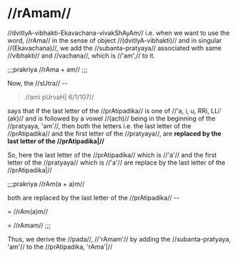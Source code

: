 # //rAmam//

//dvitIyA-vibhakti-Ekavachana-vivakShAyAm// i.e. when we want to use the
word, //rAma// in the sense of object //(dvitIyA-vibhakti)// and in
singular //(Ekavachana)//, we add the //subanta-pratyaya// associated
with same //vibhakti// and //vachana//, which is //'am',// to it.

;;;prakriya
//rAma + am//
;;;

Now, the //sUtra// --

> //ami pUrvaH| 6/1/107//

says that if the last letter of the //prAtipadika// is one of //'a, i,
u, RRi, LLi' (ak)// and is followed by a vowel //(ach)// being in the
beginning of the //pratyaya, 'am'//, then both the letters i.e. the last
letter of the //prAtipadika// and the first letter of the //pratyaya//,
are **replaced by the last letter of the //prAtipadika|//**

So, here the last letter of the //prAtipadika// which is //'a'// and the
first letter of the //pratyaya// which is //'a'// are replace by the
last letter of the //prAtipadika|//

;;;prakriya
//rAm(a + a)m//

both are replaced by the last letter of the //prAtipadika// --

= //rAm(a)m//

= //rAmam//
;;;

Thus, we derive the //pada//, //'rAmam'// by adding the
//subanta-pratyaya, 'am'// to the //prAtipadika, 'rAma'|//
